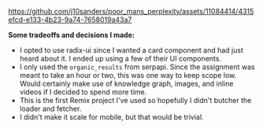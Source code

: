 https://github.com/j10sanders/poor_mans_perplexity/assets/11084414/4315efcd-e133-4b23-9a74-7658019a43a7

**Some tradeoffs and decisions I made:**

- I opted to use radix-ui since I wanted a card component and had just heard about it. I ended up using a few of their UI components.
- I only used the `organic_results` from serpapi. Since the assignment was meant to take an hour or two, this was one way to keep scope low. Would certainly make use of knowledge graph, images, and inline videos if I decided to spend more time.
- This is the first Remix project I've used so hopefully I didn't butcher the loader and fetcher.
- I didn't make it scale for mobile, but that would be trivial.
